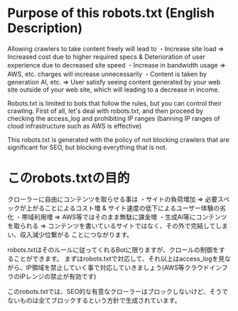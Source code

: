 # Purpose of this robots.txt (English Description)
Allowing crawlers to take content freely will lead to
・Increase site load => Increased cost due to higher required specs & Deterioration of user experience due to decreased site speed
・Increase in bandwidth usage => AWS, etc. charges will increase unnecessarily
・Content is taken by generation AI, etc. => User satisfy seeing content generated by your web site outside of your web site, which will leading to a decrease in income.

Robots.txt is limited to bots that follow the rules, but you can control their crawling.
First of all, let's deal with robots.txt, and then proceed by checking the access_log and prohibiting IP ranges (banning IP ranges of cloud infrastructure such as AWS is effective)

This robots.txt is generated with the policy of not blocking crawlers that are significant for SEO, but blocking everything that is not.

# このrobots.txtの目的
クローラーに自由にコンテンツを取らせる事は
・サイトの負荷増加 => 必要スペックが上がることによるコスト増 & サイト速度の低下によるユーザー体験の劣化
・帯域利用増 => AWS等ではそのまま無駄に課金増
・生成AI等にコンテンツを取られる => コンテンツを書いているサイトではなく、その外で完結してしまい、収入減少位繋がる
ことにつながります。

robots.txtはそのルールに従ってくれるBotに限りますが、クロールの制御をすることができます。
まずはrobots.txtで対応して、それ以上はaccess_logを見ながら、IP領域を禁止していく事で対応していきましょう(AWS等クラウドインフラのIPレンジの禁止が有効です)

このrobots.txtでは、SEO的な有意なクローラーはブロックしないけど、そうでないものは全てブロックするという方針で生成されています。
